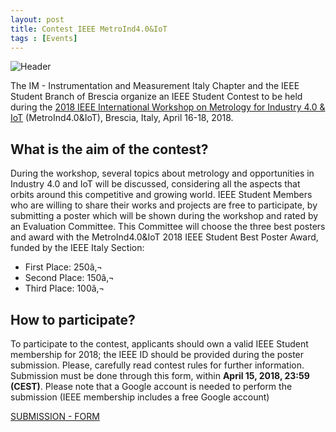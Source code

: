 ```yaml
---
layout: post
title: Contest IEEE MetroInd4.0&IoT
tags : [Events]
---
```


![Header](/images/header_metroind.jpg)

The IM - Instrumentation and Measurement Italy Chapter and the IEEE Student Branch of Brescia organize an IEEE Student Contest to be held during the [2018 IEEE International Workshop on Metrology for Industry 4.0 & IoT](http://www.metroind40iot.org/) (MetroInd4.0&IoT), Brescia, Italy, April 16-18, 2018.

## What is the aim of the contest?
During the workshop, several topics about metrology and opportunities in Industry 4.0 and IoT will be discussed, considering all the aspects that orbits around this competitive and growing world.
IEEE Student Members who are willing to share their works and projects are free to participate, by submitting a poster which will be shown during the workshop and rated by an Evaluation Committee. This Committee will choose the three best posters and award with the MetroInd4.0&IoT 2018 IEEE Student Best Poster Award, funded by the IEEE Italy Section:

* First Place: 250â‚¬
* Second Place: 150â‚¬
* Third Place: 100â‚¬

## How to participate?

To participate to the contest, applicants should own a valid IEEE Student membership for 2018; the IEEE ID should be provided during the poster submission.
Please, carefully read contest rules for further information. Submission must be done through this form, within **April 15, 2018, 23:59 (CEST)**.
Please note that a Google account is needed to perform the submission (IEEE membership includes a free Google account)

[SUBMISSION - FORM](https://docs.google.com/forms/d/e/1FAIpQLScPzaUINZfZDI_P-qkrl_p6sK0RP0iwPrTzrEVqiZEogDFjOw/closedform)
